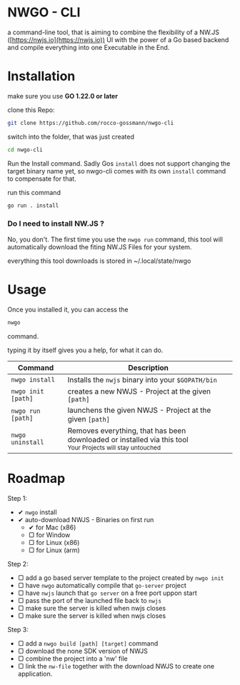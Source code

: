 # NWGO - CLI

a command-line tool, that is aiming to combine the flexibility of a NW.JS ([https://nwjs.io](https://nwjs.io)) UI
with the power of a Go based backend and compile everything into one Executable in the End.

# Installation

make sure you use **GO 1.22.0 or later**

clone this Repo:

```bash
git clone https://github.com/rocco-gossmann/nwgo-cli
```

switch into the folder, that was just created

```bash
cd nwgo-cli
```

Run the Install command.
Sadly Gos `install` does not support changing the target binary name yet, so
nwgo-cli comes with its own `install` command to compensate for that.

run this command

```bash
go run . install
```

### Do I need to install NW.JS ?

No, you don't. The first time you use the `nwgo run` command, this tool will
automatically download the fiting NW.JS Files for your system.

everything this tool downloads is stored in ~/.local/state/nwgo

# Usage

Once you installed it, you can access the

```bash
nwgo
```

command.

typing it by itself gives you a help, for what it can do.

| Command            | Description                                                                                                                 |
| ------------------ | --------------------------------------------------------------------------------------------------------------------------- |
| `nwgo install`     | Installs the `nwjs` binary into your `$GOPATH/bin`                                                                          |
| `nwgo init [path]` | creates a new NWJS - Project at the given `[path]`                                                                          |
| `nwgo run  [path]` | launchens the given NWJS - Project at the given `[path]`                                                                    |
| `nwgo uninstall`   | Removes everything, that has been downloaded or installed via this tool<br><small>Your Projects will stay untouched</small> |

# Roadmap

Step 1:

-   ✔︎ `nwgo` install
-   ✔︎ auto-download NWJS - Binaries on first run
    -   ✔︎ for Mac (x86)
    -   ▢ for Window
    -   ▢ for Linux (x86)
    -   ▢ for Linux (arm)

Step 2:

-   ▢ add a go based server template to the project created by `nwgo init`
-   ▢ have `nwgo` automatically compile that `go-server` project
-   ▢ have `nwjs` launch that `go server` on a free port uppon start
-   ▢ pass the port of the launched file back to `nwjs`
-   ▢ make sure the server is killed when nwjs closes
-   ▢ make sure the server is killed when nwjs closes

Step 3:

-   ▢ add a `nwgo build [path] [target]` command
-   ▢ download the none SDK version of NWJS
-   ▢ combine the project into a 'nw' file
-   ▢ link the `nw-file` together with the download NWJS to create one application.
